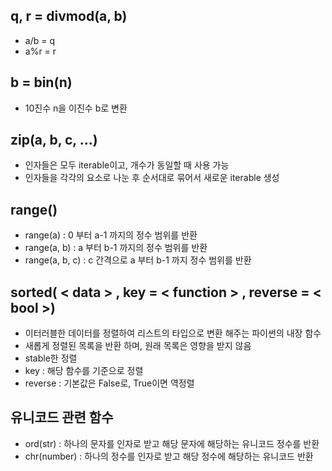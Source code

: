 ## q, r = divmod(a, b)

-   a/b = q
-   a%r = r

## b = bin(n)

-   10진수 n을 이진수 b로 변환

## zip(a, b, c, ...)

-   인자들은 모두 iterable이고, 개수가 동일할 때 사용 가능
-   인자들을 각각의 요소로 나눈 후 순서대로 묶어서 새로운 iterable 생성

## range()

-   range(a) : 0 부터 a-1 까지의 정수 범위를 반환
-   range(a, b) : a 부터 b-1 까지의 정수 범위를 반환
-   range(a, b, c) : c 간격으로 a 부터 b-1 까지 정수 범위를 반환

## sorted( < data > , key = < function > , reverse = < bool >)

-   이터러블한 데이터를 정렬하여 리스트의 타입으로 변환 해주는 파이썬의 내장 함수
-   새롭게 정렬된 목록을 반환 하며, 원래 목록은 영향을 받지 않음
-   stable한 정렬
-   key : 해당 함수를 기준으로 정렬
-   reverse : 기본값은 False로, True이면 역정렬

## 유니코드 관련 함수

-   ord(str) : 하나의 문자를 인자로 받고 해당 문자에 해당하는 유니코드 정수를 반환
-   chr(number) : 하나의 정수를 인자로 받고 해당 정수에 해당하는 유니코드 반환
